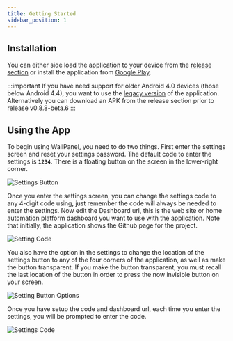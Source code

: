 ```yaml
---
title: Getting Started
sidebar_position: 1
---
```


## Installation

You can either side load the application to your device from the [release section](https://github.com/thetimewalker/wallpanel-android/releases) or install the application from [Google Play](https://play.google.com/store/apps/details?id=xyz.wallpanel.app).

:::important
If you have need support for older Android 4.0 devices (those below Android 4.4), you want to use the [legacy version](https://github.com/thanksmister/wallpanel-android-legacy) of the application. Alternatively you can download an APK from the release section prior to release v0.8.8-beta.6
:::

## Using the App

To begin using WallPanel, you need to do two things.  First enter the settings screen and reset your settings password. The default code to enter the settings is **`1234`**. There is a floating button on the screen in the lower-right corner.

![Settings Button](/img/settings_button.png)

Once you enter the settings screen, you can change the settings code to any 4-digit code using, just remember the code will always be needed to enter the settings. Now edit the Dashboard url, this is the web site or home automation platform dashboard you want to use with the application. Note that initially, the application shows the Github page for the project.  

![Setting Code](/img/settings_dashboard.png)

You also have the option in the settings to change the location of the settings button to any of the four corners of the application, as well as make the button transparent.  If you make the button transparent, you must recall the last location of the button in order to press the now invisible button on your screen. 

![Setting Button Options](/img/settings_button_options.png)

Once you have setup the code and dashboard url, each time you enter the settings, you will be prompted to enter the code.

![Settings Code](https://github.com/thanksmister/wallpanel-android/blob/master/img/settings_code.png)
